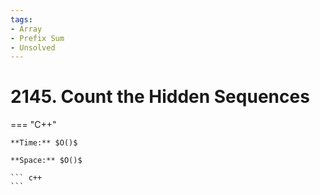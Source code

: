 ```yaml
---
tags:
- Array
- Prefix Sum
- Unsolved
---
```



# 2145. Count the Hidden Sequences

=== "C++"

    **Time:** $O()$

    **Space:** $O()$

    ``` c++
    ```